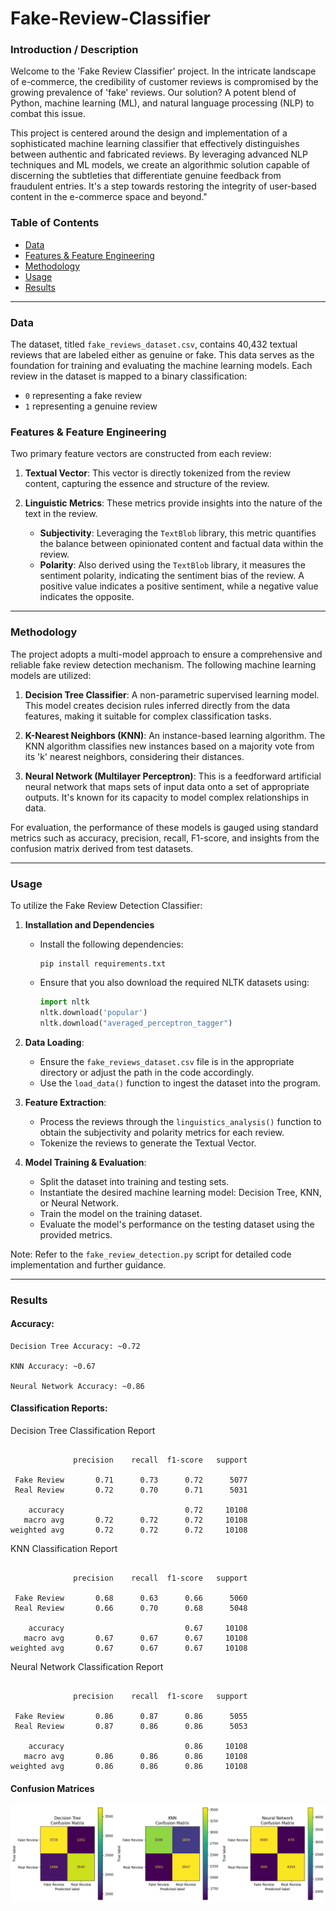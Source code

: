 # Fake-Review-Classifier

### Introduction / Description

Welcome to the 'Fake Review Classifier' project. In the intricate landscape of e-commerce, the credibility of customer reviews is compromised by the growing prevalence of 'fake' reviews. Our solution? A potent blend of Python, machine learning (ML), and natural language processing (NLP) to combat this issue.

This project is centered around the design and implementation of a sophisticated machine learning classifier that effectively distinguishes between authentic and fabricated reviews. By leveraging advanced NLP techniques and ML models, we create an algorithmic solution capable of discerning the subtleties that differentiate genuine feedback from fraudulent entries. It's a step towards restoring the integrity of user-based content in the e-commerce space and beyond."

### Table of Contents

- [Data](#data)
- [Features & Feature Engineering](#features--feature-engineering)
- [Methodology](#methodology)
- [Usage](#usage)
- [Results](#results)

---

### Data

The dataset, titled `fake_reviews_dataset.csv`, contains 40,432 textual reviews that are labeled either as genuine or fake. This data serves as the foundation for training and evaluating the machine learning models. Each review in the dataset is mapped to a binary classification: 

- `0` representing a fake review 
- `1` representing a genuine review

### Features & Feature Engineering

Two primary feature vectors are constructed from each review:

1. **Textual Vector**: This vector is directly tokenized from the review content, capturing the essence and structure of the review.
  
2. **Linguistic Metrics**: These metrics provide insights into the nature of the text in the review.
    - **Subjectivity**: Leveraging the `TextBlob` library, this metric quantifies the balance between opinionated content and factual data within the review.
    - **Polarity**: Also derived using the `TextBlob` library, it measures the sentiment polarity, indicating the sentiment bias of the review. A positive value indicates a positive sentiment, while a negative value indicates the opposite.

---

### Methodology

The project adopts a multi-model approach to ensure a comprehensive and reliable fake review detection mechanism. The following machine learning models are utilized:

1. **Decision Tree Classifier**: A non-parametric supervised learning model. This model creates decision rules inferred directly from the data features, making it suitable for complex classification tasks.

2. **K-Nearest Neighbors (KNN)**: An instance-based learning algorithm. The KNN algorithm classifies new instances based on a majority vote from its 'k' nearest neighbors, considering their distances.

3. **Neural Network (Multilayer Perceptron)**: This is a feedforward artificial neural network that maps sets of input data onto a set of appropriate outputs. It's known for its capacity to model complex relationships in data.

For evaluation, the performance of these models is gauged using standard metrics such as accuracy, precision, recall, F1-score, and insights from the confusion matrix derived from test datasets.

---

### Usage

To utilize the Fake Review Detection Classifier:
1. **Installation and Dependencies**
    -  Install the following dependencies:
        ```
        pip install requirements.txt
        ```
    - Ensure that you also download the required NLTK datasets using:
      ```python
      import nltk
      nltk.download('popular')
      nltk.download("averaged_perceptron_tagger")
      ```
2. **Data Loading**: 
    - Ensure the `fake_reviews_dataset.csv` file is in the appropriate directory or adjust the path in the code accordingly.
    - Use the `load_data()` function to ingest the dataset into the program.

3. **Feature Extraction**: 
    - Process the reviews through the `linguistics_analysis()` function to obtain the subjectivity and polarity metrics for each review.
    - Tokenize the reviews to generate the Textual Vector.

4. **Model Training & Evaluation**:
    - Split the dataset into training and testing sets.
    - Instantiate the desired machine learning model: Decision Tree, KNN, or Neural Network.
    - Train the model on the training dataset.
    - Evaluate the model's performance on the testing dataset using the provided metrics.

Note: Refer to the `fake_review_detection.py` script for detailed code implementation and further guidance.

---

### Results

#### Accuracy:
```
Decision Tree Accuracy: ~0.72

KNN Accuracy: ~0.67

Neural Network Accuracy: ~0.86
```

#### Classification Reports:
Decision Tree Classification Report
```

              precision    recall  f1-score   support

 Fake Review       0.71      0.73      0.72      5077
 Real Review       0.72      0.70      0.71      5031

    accuracy                           0.72     10108
   macro avg       0.72      0.72      0.72     10108
weighted avg       0.72      0.72      0.72     10108
```

KNN Classification Report
```

              precision    recall  f1-score   support

 Fake Review       0.68      0.63      0.66      5060
 Real Review       0.66      0.70      0.68      5048

    accuracy                           0.67     10108
   macro avg       0.67      0.67      0.67     10108
weighted avg       0.67      0.67      0.67     10108
```

Neural Network Classification Report
```

              precision    recall  f1-score   support

 Fake Review       0.86      0.87      0.86      5055
 Real Review       0.87      0.86      0.86      5053

    accuracy                           0.86     10108
   macro avg       0.86      0.86      0.86     10108
weighted avg       0.86      0.86      0.86     10108
```
#### Confusion Matrices

![Confusion Matrices](https://github.com/SpencerSoalt/Fake-Review-Classifier/blob/main/Confusion%20Matrices.png)
